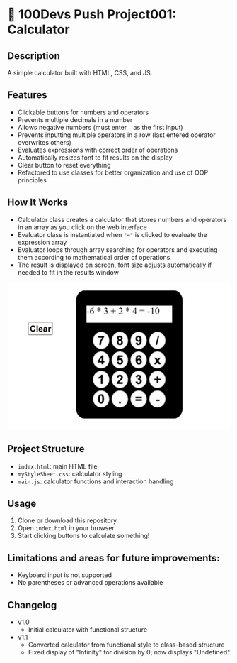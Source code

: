 # 🔢 100Devs Push Project001: Calculator

## Description
A simple calculator built with HTML, CSS, and JS.

## Features
- Clickable buttons for numbers and operators
- Prevents multiple decimals in a number
- Allows negative numbers (must enter `-` as the first input)
- Prevents inputting multiple operators in a row (last entered operator overwrites others)
- Evaluates expressions with correct order of operations
- Automatically resizes font to fit results on the display
- Clear button to reset everything
- Refactored to use classes for better organization and use of OOP principles

## How It Works
- Calculator class creates a calculator that stores numbers and operators in an array as you click on the web interface 
- Evaluator class is instantiated when `"="` is clicked to evaluate the expression array
- Evaluator loops through array searching for operators and executing them according to mathematical order of operations
- The result is displayed on screen, font size adjusts automatically if needed to fit in the results window

![Calculator Screenshot](screenshot.jpg)

## Project Structure
- `index.html`: main HTML file
- `myStyleSheet.css`: calculator styling
- `main.js`: calculator functions and interaction handling

## Usage
1. Clone or download this repository
2. Open `index.html` in your browser
3. Start clicking buttons to calculate something!

## Limitations and areas for future improvements:
- Keyboard input is not supported
- No parentheses or advanced operations available

## Changelog
- v1.0
    - Initial calculator with functional structure
- v1.1
    - Converted calculator from functional style to class-based structure
    - Fixed display of "Infinity" for division by 0; now displays "Undefined"
